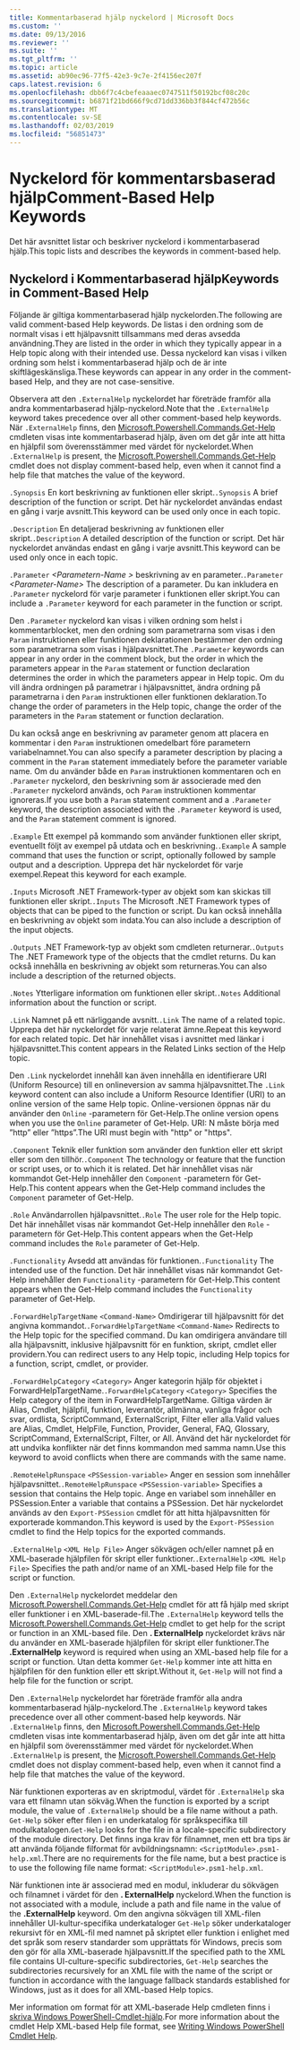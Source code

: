 ```yaml
---
title: Kommentarbaserad hjälp nyckelord | Microsoft Docs
ms.custom: ''
ms.date: 09/13/2016
ms.reviewer: ''
ms.suite: ''
ms.tgt_pltfrm: ''
ms.topic: article
ms.assetid: ab90ec96-77f5-42e3-9c7e-2f4156ec207f
caps.latest.revision: 6
ms.openlocfilehash: dbb6f7c4cbefeaaaec0747511f50192bcf08c20c
ms.sourcegitcommit: b6871f21bd666f9cd71dd336bb3f844cf472b56c
ms.translationtype: MT
ms.contentlocale: sv-SE
ms.lasthandoff: 02/03/2019
ms.locfileid: "56851473"
---
```

# <a name="comment-based-help-keywords"></a><span data-ttu-id="6554d-102">Nyckelord för kommentarsbaserad hjälp</span><span class="sxs-lookup"><span data-stu-id="6554d-102">Comment-Based Help Keywords</span></span>

<span data-ttu-id="6554d-103">Det här avsnittet listar och beskriver nyckelord i kommentarbaserad hjälp.</span><span class="sxs-lookup"><span data-stu-id="6554d-103">This topic lists and describes the keywords in comment-based help.</span></span>

## <a name="keywords-in-comment-based-help"></a><span data-ttu-id="6554d-104">Nyckelord i Kommentarbaserad hjälp</span><span class="sxs-lookup"><span data-stu-id="6554d-104">Keywords in Comment-Based Help</span></span>

<span data-ttu-id="6554d-105">Följande är giltiga kommentarbaserad hjälp nyckelorden.</span><span class="sxs-lookup"><span data-stu-id="6554d-105">The following are valid comment-based Help keywords.</span></span> <span data-ttu-id="6554d-106">De listas i den ordning som de normalt visas i ett hjälpavsnitt tillsammans med deras avsedda användning.</span><span class="sxs-lookup"><span data-stu-id="6554d-106">They are listed in the order in which they typically appear in a Help topic along with their intended use.</span></span> <span data-ttu-id="6554d-107">Dessa nyckelord kan visas i vilken ordning som helst i kommentarbaserad hjälp och de är inte skiftlägeskänsliga.</span><span class="sxs-lookup"><span data-stu-id="6554d-107">These keywords can appear in any order in the comment-based Help, and they are not case-sensitive.</span></span>

<span data-ttu-id="6554d-108">Observera att den `.ExternalHelp` nyckelordet har företräde framför alla andra kommentarbaserad hjälp-nyckelord.</span><span class="sxs-lookup"><span data-stu-id="6554d-108">Note that the `.ExternalHelp` keyword takes precedence over all other comment-based help keywords.</span></span> <span data-ttu-id="6554d-109">När `.ExternalHelp` finns, den [Microsoft.Powershell.Commands.Get-Help](/dotnet/api/Microsoft.PowerShell.Commands.Get-Help) cmdleten visas inte kommentarbaserad hjälp, även om det går inte att hitta en hjälpfil som överensstämmer med värdet för nyckelordet.</span><span class="sxs-lookup"><span data-stu-id="6554d-109">When `.ExternalHelp` is present, the [Microsoft.Powershell.Commands.Get-Help](/dotnet/api/Microsoft.PowerShell.Commands.Get-Help) cmdlet does not display comment-based help, even when it cannot find a help file that matches the value of the keyword.</span></span>

<span data-ttu-id="6554d-110">`.Synopsis` En kort beskrivning av funktionen eller skript.</span><span class="sxs-lookup"><span data-stu-id="6554d-110">`.Synopsis` A brief description of the function or script.</span></span> <span data-ttu-id="6554d-111">Det här nyckelordet användas endast en gång i varje avsnitt.</span><span class="sxs-lookup"><span data-stu-id="6554d-111">This keyword can be used only once in each topic.</span></span>

<span data-ttu-id="6554d-112">`.Description` En detaljerad beskrivning av funktionen eller skript.</span><span class="sxs-lookup"><span data-stu-id="6554d-112">`.Description` A detailed description of the function or script.</span></span> <span data-ttu-id="6554d-113">Det här nyckelordet användas endast en gång i varje avsnitt.</span><span class="sxs-lookup"><span data-stu-id="6554d-113">This keyword can be used only once in each topic.</span></span>

<span data-ttu-id="6554d-114">`.Parameter` *\<Parametern-Name >* beskrivning av en parameter.</span><span class="sxs-lookup"><span data-stu-id="6554d-114">`.Parameter` *\<Parameter-Name>* The description of a parameter.</span></span> <span data-ttu-id="6554d-115">Du kan inkludera en `.Parameter` nyckelord för varje parameter i funktionen eller skript.</span><span class="sxs-lookup"><span data-stu-id="6554d-115">You can include a `.Parameter` keyword for each parameter in the function or script.</span></span>

<span data-ttu-id="6554d-116">Den `.Parameter` nyckelord kan visas i vilken ordning som helst i kommentarblocket, men den ordning som parametrarna som visas i den `Param` instruktionen eller funktionen deklarationen bestämmer den ordning som parametrarna som visas i hjälpavsnittet.</span><span class="sxs-lookup"><span data-stu-id="6554d-116">The `.Parameter` keywords can appear in any order in the comment block, but the order in which the parameters appear in the `Param` statement or function declaration determines the order in which the parameters appear in Help topic.</span></span> <span data-ttu-id="6554d-117">Om du vill ändra ordningen på parametrar i hjälpavsnittet, ändra ordning på parametrarna i den `Param` instruktionen eller funktionen deklaration.</span><span class="sxs-lookup"><span data-stu-id="6554d-117">To change the order of parameters in the Help topic, change the order of the parameters in the `Param` statement or function declaration.</span></span>

<span data-ttu-id="6554d-118">Du kan också ange en beskrivning av parameter genom att placera en kommentar i den `Param` instruktionen omedelbart före parametern variabelnamnet.</span><span class="sxs-lookup"><span data-stu-id="6554d-118">You can also specify a parameter description by placing a comment in the `Param` statement immediately before the parameter variable name.</span></span> <span data-ttu-id="6554d-119">Om du använder både en `Param` instruktionen kommentaren och en `.Parameter` nyckelord, den beskrivning som är associerade med den `.Parameter` nyckelord används, och `Param` instruktionen kommentar ignoreras.</span><span class="sxs-lookup"><span data-stu-id="6554d-119">If you use both a `Param` statement comment and a `.Parameter` keyword, the description associated with the `.Parameter` keyword is used, and the `Param` statement comment is ignored.</span></span>

<span data-ttu-id="6554d-120">`.Example` Ett exempel på kommando som använder funktionen eller skript, eventuellt följt av exempel på utdata och en beskrivning.</span><span class="sxs-lookup"><span data-stu-id="6554d-120">`.Example` A sample command that uses the function or script, optionally followed by sample output and a description.</span></span> <span data-ttu-id="6554d-121">Upprepa det här nyckelordet för varje exempel.</span><span class="sxs-lookup"><span data-stu-id="6554d-121">Repeat this keyword for each example.</span></span>

<span data-ttu-id="6554d-122">`.Inputs` Microsoft .NET Framework-typer av objekt som kan skickas till funktionen eller skript.</span><span class="sxs-lookup"><span data-stu-id="6554d-122">`.Inputs` The Microsoft .NET Framework types of objects that can be piped to the function or script.</span></span> <span data-ttu-id="6554d-123">Du kan också innehålla en beskrivning av objekt som indata.</span><span class="sxs-lookup"><span data-stu-id="6554d-123">You can also include a description of the input objects.</span></span>

<span data-ttu-id="6554d-124">`.Outputs` .NET Framework-typ av objekt som cmdleten returnerar.</span><span class="sxs-lookup"><span data-stu-id="6554d-124">`.Outputs` The .NET Framework type of the objects that the cmdlet returns.</span></span> <span data-ttu-id="6554d-125">Du kan också innehålla en beskrivning av objekt som returneras.</span><span class="sxs-lookup"><span data-stu-id="6554d-125">You can also include a description of the returned objects.</span></span>

<span data-ttu-id="6554d-126">`.Notes` Ytterligare information om funktionen eller skript.</span><span class="sxs-lookup"><span data-stu-id="6554d-126">`.Notes` Additional information about the function or script.</span></span>

<span data-ttu-id="6554d-127">`.Link` Namnet på ett närliggande avsnitt.</span><span class="sxs-lookup"><span data-stu-id="6554d-127">`.Link` The name of a related topic.</span></span> <span data-ttu-id="6554d-128">Upprepa det här nyckelordet för varje relaterat ämne.</span><span class="sxs-lookup"><span data-stu-id="6554d-128">Repeat this keyword for each related topic.</span></span> <span data-ttu-id="6554d-129">Det här innehållet visas i avsnittet med länkar i hjälpavsnittet.</span><span class="sxs-lookup"><span data-stu-id="6554d-129">This content appears in the Related Links section of the Help topic.</span></span>

<span data-ttu-id="6554d-130">Den `.Link` nyckelordet innehåll kan även innehålla en identifierare URI (Uniform Resource) till en onlineversion av samma hjälpavsnittet.</span><span class="sxs-lookup"><span data-stu-id="6554d-130">The `.Link` keyword content can also include a Uniform Resource Identifier (URI) to an online version of the same Help topic.</span></span> <span data-ttu-id="6554d-131">Online-versionen öppnas när du använder den `Online` -parametern för Get-Help.</span><span class="sxs-lookup"><span data-stu-id="6554d-131">The online version opens when you use the `Online` parameter of Get-Help.</span></span> <span data-ttu-id="6554d-132">URI: N måste börja med ”http” eller ”https”.</span><span class="sxs-lookup"><span data-stu-id="6554d-132">The URI must begin with "http" or "https".</span></span>

<span data-ttu-id="6554d-133">`.Component` Teknik eller funktion som använder den funktion eller ett skript eller som den tillhör.</span><span class="sxs-lookup"><span data-stu-id="6554d-133">`.Component` The technology or feature that the function or script uses, or to which it is related.</span></span> <span data-ttu-id="6554d-134">Det här innehållet visas när kommandot Get-Help innehåller den `Component` -parametern för Get-Help.</span><span class="sxs-lookup"><span data-stu-id="6554d-134">This content appears when the Get-Help command includes the `Component` parameter of Get-Help.</span></span>

<span data-ttu-id="6554d-135">`.Role` Användarrollen hjälpavsnittet.</span><span class="sxs-lookup"><span data-stu-id="6554d-135">`.Role` The user role for the Help topic.</span></span> <span data-ttu-id="6554d-136">Det här innehållet visas när kommandot Get-Help innehåller den `Role` -parametern för Get-Help.</span><span class="sxs-lookup"><span data-stu-id="6554d-136">This content appears when the Get-Help command includes the `Role` parameter of Get-Help.</span></span>

<span data-ttu-id="6554d-137">`.Functionality` Avsedd att användas för funktionen.</span><span class="sxs-lookup"><span data-stu-id="6554d-137">`.Functionality` The intended use of the function.</span></span> <span data-ttu-id="6554d-138">Det här innehållet visas när kommandot Get-Help innehåller den `Functionality` -parametern för Get-Help.</span><span class="sxs-lookup"><span data-stu-id="6554d-138">This content appears when the Get-Help command includes the `Functionality` parameter of Get-Help.</span></span>

<span data-ttu-id="6554d-139">`.ForwardHelpTargetName` `<Command-Name>` Omdirigerar till hjälpavsnitt för det angivna kommandot.</span><span class="sxs-lookup"><span data-stu-id="6554d-139">`.ForwardHelpTargetName` `<Command-Name>` Redirects to the Help topic for the specified command.</span></span> <span data-ttu-id="6554d-140">Du kan omdirigera användare till alla hjälpavsnitt, inklusive hjälpavsnitt för en funktion, skript, cmdlet eller providern.</span><span class="sxs-lookup"><span data-stu-id="6554d-140">You can redirect users to any Help topic, including Help topics for a function, script, cmdlet, or provider.</span></span>

<span data-ttu-id="6554d-141">`.ForwardHelpCategory` `<Category>` Anger kategorin hjälp för objektet i ForwardHelpTargetName.</span><span class="sxs-lookup"><span data-stu-id="6554d-141">`.ForwardHelpCategory` `<Category>` Specifies the Help category of the item in ForwardHelpTargetName.</span></span> <span data-ttu-id="6554d-142">Giltiga värden är Alias, Cmdlet, hjälpfil, funktion, leverantör, allmänna, vanliga frågor och svar, ordlista, ScriptCommand, ExternalScript, Filter eller alla.</span><span class="sxs-lookup"><span data-stu-id="6554d-142">Valid values are Alias, Cmdlet, HelpFile, Function, Provider, General, FAQ, Glossary, ScriptCommand, ExternalScript, Filter, or All.</span></span> <span data-ttu-id="6554d-143">Använd det här nyckelordet för att undvika konflikter när det finns kommandon med samma namn.</span><span class="sxs-lookup"><span data-stu-id="6554d-143">Use this keyword to avoid conflicts when there are commands with the same name.</span></span>

<span data-ttu-id="6554d-144">`.RemoteHelpRunspace` `<PSSession-variable>` Anger en session som innehåller hjälpavsnittet.</span><span class="sxs-lookup"><span data-stu-id="6554d-144">`.RemoteHelpRunspace` `<PSSession-variable>` Specifies a session that contains the Help topic.</span></span> <span data-ttu-id="6554d-145">Ange en variabel som innehåller en PSSession.</span><span class="sxs-lookup"><span data-stu-id="6554d-145">Enter a variable that contains a PSSession.</span></span> <span data-ttu-id="6554d-146">Det här nyckelordet används av den `Export-PSSession` cmdlet för att hitta hjälpavsnitten för exporterade kommandon.</span><span class="sxs-lookup"><span data-stu-id="6554d-146">This keyword is used by the `Export-PSSession` cmdlet to find the Help topics for the exported commands.</span></span>

<span data-ttu-id="6554d-147">`.ExternalHelp` `<XML Help File>` Anger sökvägen och/eller namnet på en XML-baserade hjälpfilen för skript eller funktioner.</span><span class="sxs-lookup"><span data-stu-id="6554d-147">`.ExternalHelp` `<XML Help File>` Specifies the path and/or name of an XML-based Help file for the script or function.</span></span>

<span data-ttu-id="6554d-148">Den `.ExternalHelp` nyckelordet meddelar den [Microsoft.Powershell.Commands.Get-Help](/dotnet/api/Microsoft.PowerShell.Commands.Get-Help) cmdlet för att få hjälp med skript eller funktioner i en XML-baserade-fil.</span><span class="sxs-lookup"><span data-stu-id="6554d-148">The `.ExternalHelp` keyword tells the [Microsoft.Powershell.Commands.Get-Help](/dotnet/api/Microsoft.PowerShell.Commands.Get-Help) cmdlet to get help for the script or function in an XML-based file.</span></span> <span data-ttu-id="6554d-149">Den **. ExternalHelp** nyckelordet krävs när du använder en XML-baserade hjälpfilen för skript eller funktioner.</span><span class="sxs-lookup"><span data-stu-id="6554d-149">The **.ExternalHelp** keyword is required when using an XML-based help file for a script or function.</span></span> <span data-ttu-id="6554d-150">Utan detta kommer `Get-Help` kommer inte att hitta en hjälpfilen för den funktion eller ett skript.</span><span class="sxs-lookup"><span data-stu-id="6554d-150">Without it, `Get-Help` will not find a help file for the function or script.</span></span>

<span data-ttu-id="6554d-151">Den `.ExternalHelp` nyckelordet har företräde framför alla andra kommentarbaserad hjälp-nyckelord.</span><span class="sxs-lookup"><span data-stu-id="6554d-151">The `.ExternalHelp` keyword takes precedence over all other comment-based help keywords.</span></span> <span data-ttu-id="6554d-152">När `.ExternalHelp` finns, den [Microsoft.Powershell.Commands.Get-Help](/dotnet/api/Microsoft.PowerShell.Commands.Get-Help) cmdleten visas inte kommentarbaserad hjälp, även om det går inte att hitta en hjälpfil som överensstämmer med värdet för nyckelordet.</span><span class="sxs-lookup"><span data-stu-id="6554d-152">When `.ExternalHelp` is present, the [Microsoft.Powershell.Commands.Get-Help](/dotnet/api/Microsoft.PowerShell.Commands.Get-Help) cmdlet does not display comment-based help, even when it cannot find a help file that matches the value of the keyword.</span></span>

<span data-ttu-id="6554d-153">När funktionen exporteras av en skriptmodul, värdet för `.ExternalHelp` ska vara ett filnamn utan sökväg.</span><span class="sxs-lookup"><span data-stu-id="6554d-153">When the function is exported by a script module, the value of `.ExternalHelp` should be a file name without a path.</span></span> <span data-ttu-id="6554d-154">`Get-Help` söker efter filen i en underkatalog för språkspecifika till modulkatalogen.</span><span class="sxs-lookup"><span data-stu-id="6554d-154">`Get-Help` looks for the file in a locale-specific subdirectory of the module directory.</span></span> <span data-ttu-id="6554d-155">Det finns inga krav för filnamnet, men ett bra tips är att använda följande filformat för avbildningsnamn: `<ScriptModule>.psm1-help.xml`.</span><span class="sxs-lookup"><span data-stu-id="6554d-155">There are no requirements for the file name, but a best practice is to use the following file name format: `<ScriptModule>.psm1-help.xml`.</span></span>

<span data-ttu-id="6554d-156">När funktionen inte är associerad med en modul, inkluderar du sökvägen och filnamnet i värdet för den **. ExternalHelp** nyckelord.</span><span class="sxs-lookup"><span data-stu-id="6554d-156">When the function is not associated with a module, include a path and file name in the value of the **.ExternalHelp** keyword.</span></span> <span data-ttu-id="6554d-157">Om den angivna sökvägen till XML-filen innehåller UI-kultur-specifika underkataloger `Get-Help` söker underkataloger rekursivt för en XML-fil med namnet på skriptet eller funktion i enlighet med det språk som reserv standarder som upprättats för Windows, precis som den gör för alla XML-baserade hjälpavsnitt.</span><span class="sxs-lookup"><span data-stu-id="6554d-157">If the specified path to the XML file contains UI-culture-specific subdirectories, `Get-Help` searches the subdirectories recursively for an XML file with the name of the script or function in accordance with the language fallback standards established for Windows, just as it does for all XML-based Help topics.</span></span>

<span data-ttu-id="6554d-158">Mer information om format för att XML-baserade Help cmdleten finns i [skriva Windows PowerShell-Cmdlet-hjälp](./writing-help-for-windows-powershell-cmdlets.md).</span><span class="sxs-lookup"><span data-stu-id="6554d-158">For more information about the cmdlet Help XML-based Help file format, see [Writing Windows PowerShell Cmdlet Help](./writing-help-for-windows-powershell-cmdlets.md).</span></span>